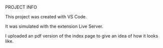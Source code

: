 PROJECT INFO

This project was created with VS Code.

It was simulated with the extension Live Server.

I uploaded an pdf version of the index page to give an idea of how it looks like.
